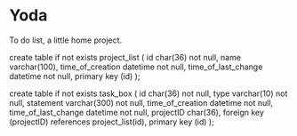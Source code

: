 # Yoda
To do list, a little home project.

create table if not exists project_list (
  id char(36) not null,
  name varchar(100),
  time_of_creation datetime not null,
  time_of_last_change datetime not null,
  primary key (id)
                                        );

create table if not exists task_box (
    id char(36) not null,
    type varchar(10) not null,
    statement varchar(300) not null,
    time_of_creation datetime not null,
    time_of_last_change datetime not null,
    projectID char(36),
    foreign key (projectID) references project_list(id),
    primary key (id)
                                    );